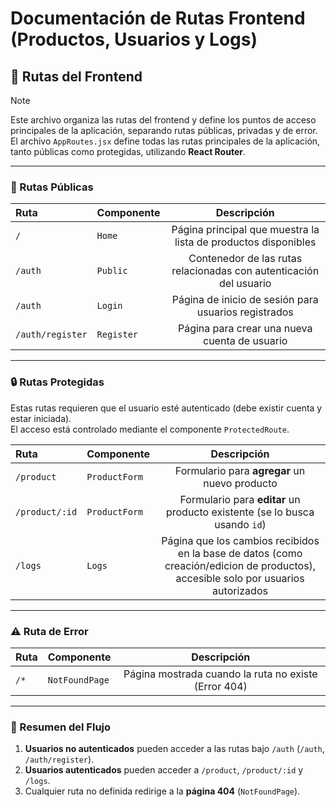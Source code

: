 # Documentación de Rutas Frontend (Productos, Usuarios y Logs)

## 🧭 Rutas del Frontend

> [!NOTE]
> Este archivo organiza las rutas del frontend y define los puntos de acceso principales de la aplicación, separando rutas públicas, privadas y de error.
>El archivo `AppRoutes.jsx` define todas las rutas principales de la aplicación, tanto públicas como protegidas, utilizando **React Router**.

---

### 🔹 Rutas Públicas

|Ruta|Componente|Descripción|
|:------|:------------|:-------------:|
|`/`|`Home`|Página principal que muestra la lista de productos disponibles|
|`/auth`|`Public`|Contenedor de las rutas relacionadas con autenticación del usuario|
|`/auth`|`Login`|Página de inicio de sesión para usuarios registrados|
|`/auth/register`|`Register`|Página para crear una nueva cuenta de usuario|

---

### 🔒 Rutas Protegidas

Estas rutas requieren que el usuario esté autenticado (debe existir cuenta y estar iniciada).  
El acceso está controlado mediante el componente `ProtectedRoute`.

|Ruta|Componente|Descripción|
|:---|:---|:---:|
|`/product` |`ProductForm`|Formulario para **agregar** un nuevo producto|
|`/product/:id`|`ProductForm`|Formulario para **editar** un producto existente (se lo busca usando `id`)|
|`/logs`|`Logs`|Página que los cambios recibidos en la base de datos (como creación/edicion de productos), accesible solo por usuarios autorizados|

---

### ⚠️ Ruta de Error

|Ruta|Componente|Descripción|
|:---|:---|:---:|
|`/*`|`NotFoundPage`|Página mostrada cuando la ruta no existe (Error 404)|

---

### 🧩 Resumen del Flujo

1. **Usuarios no autenticados** pueden acceder a las rutas bajo `/auth` (`/auth`, `/auth/register`).  
2. **Usuarios autenticados** pueden acceder a `/product`, `/product/:id` y `/logs`.  
3. Cualquier ruta no definida redirige a la **página 404** (`NotFoundPage`).
